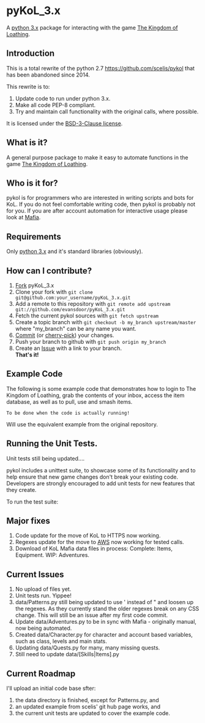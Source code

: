 # pyKoL_3.x
A [python 3.x](https://www.python.org/) package for interacting with the game [The Kingdom of Loathing](https://www.kingdomofloathing.com/).

## Introduction
This is a total rewrite of the python 2.7 https://github.com/scelis/pykol that has been abandoned since 2014.

This rewrite is to:
1. Update code to run under python 3.x.
1. Make all code PEP-8 compliant.
1. Try and maintain call functionality with the original calls, where possible.

It is licensed under the [BSD-3-Clause license](https://opensource.org/licenses/BSD-3-Clause).

## What is it?
A general purpose package to make it easy to automate functions in the game [The Kingdom of Loathing](https://www.kingdomofloathing.com/). 

## Who is it for?
pykol is for programmers who are interested in writing scripts and bots for KoL. If you do not feel comfortable writing code, then pykol is probably not for you. If you are after account automation for interactive usage please look at [Mafia](http://kol.coldfront.net/thekolwiki/index.php/Tools#KoLmafia).

## Requirements
Only [python 3.x](https://www.python.org/) and it's standard libraries (obviously).

## How can I contribute?
1. [Fork](https://help.github.com/articles/fork-a-repo/) pyKoL_3.x
1. Clone your fork with `git clone git@github.com:your_username/pyKoL_3.x.git`
1. Add a remote to this repository with `git remote add upstream git://github.com/evansdoor/pyKoL_3.x.git`
1. Fetch the current pykol sources with `git fetch upstream`
1. Create a topic branch with `git checkout -b my_branch upstream/master`<br>where "my_branch" can be any name you want.
1. [Commit](https://git-scm.com/docs/git-commit) (or [cherry-pick](https://git-scm.com/docs/git-cherry-pick)) your changes.
1. Push your branch to github with `git push origin my_branch`
1. Create an [Issue](https://github.com/Evansdoor/pyKoL_3.x/issues) with a link to your branch.<br>**That's it!**

## Example Code
The following is some example code that demonstrates how to login to The Kingdom of Loathing, grab the contents of your inbox, access the item database, as well as to pull, use and smash items.

`To be done when the code is actually running!`

Will use the equivalent example from the original repository.

## Running the Unit Tests.
Unit tests still being updated....

pykol includes a unittest suite, to showcase some of its functionality and to help ensure that new game changes don't break your existing code. Developers are strongly encouraged to add unit tests for new features that they create.

To run the test suite:

## Major fixes
1. Code update for the move of KoL to HTTPS now working.
2. Regexes update for the move to [AWS](https://www.aws.com/) now working for tested calls.
3. Download of KoL Mafia data files in process:
  Complete: Items, Equipment.
  WIP: Adventures.

## Current Issues
1. No upload of files yet.
1. Unit tests run. Yippee!
1. data/Patterns.py still being updated to use ' instead of " and loosen up the regexes. As they currently stand the older regexes break on any CSS change. This will still be an issue after my first code commit.
1. Update data/Adventures.py to be in sync with Mafia - originally manual, now being automated.
1. Created data/Character.py for character and account based variables, such as class, levels and main stats.
1. Updating data/Quests.py for many, many missing quests.
1. Still need to update data/[Skills|Items].py 

## Current Roadmap
I'll upload an initial code base sfter:
1. the data directory is finished, except for Patterns.py, and
2. an updated example from scelis' git hub page works, and
3. the current unit tests are updated to cover the example code.
